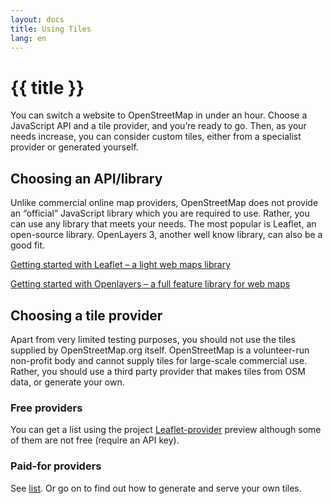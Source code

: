 ```yaml
---
layout: docs
title: Using Tiles
lang: en
---
```


# {{ title }}

You can switch a website to OpenStreetMap in under an hour. Choose a JavaScript API and a tile provider, and you’re ready to go. Then, as your needs increase, you can consider custom tiles, either from a specialist provider or generated yourself.

## Choosing an API/library

Unlike commercial online map providers, OpenStreetMap does not provide an “official” JavaScript library which you are required to use. Rather, you can use any library that meets your needs. The most popular is Leaflet, an open-source library. OpenLayers 3, another well know library, can also be a good fit.

[Getting started with Leaflet – a light web maps library](/using-tiles/getting-started-with-leaflet.md)

[Getting started with Openlayers – a full feature library for web maps](/using-tiles/getting-started-with-openlayers.md)

## Choosing a tile provider

Apart from very limited testing purposes, you should not use the tiles supplied by OpenStreetMap.org itself. OpenStreetMap is a volunteer-run non-profit body and cannot supply tiles for large-scale commercial use. Rather, you should use a third party provider that makes tiles from OSM data, or generate your own.

### Free providers

You can get a list using the project [Leaflet-provider](http://leaflet-extras.github.io/leaflet-providers/preview/) preview although some of them are not free (require an API key).

### Paid-for providers

See [list](/providers.md). Or go on to find out how to generate and serve your own tiles.
